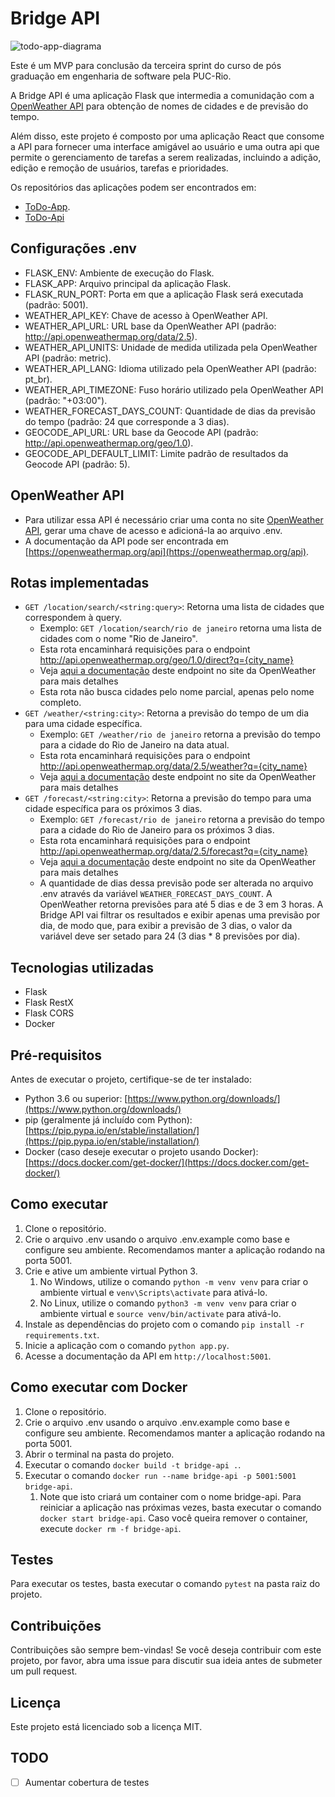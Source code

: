 # Bridge API
![todo-app-diagrama](https://github.com/BrunoBasstos/mvp3-api-bridge/assets/5402439/f0340260-cebd-4848-ba37-6726972e0a44)

Este é um MVP para conclusão da terceira sprint do curso de pós graduação em engenharia de software pela PUC-Rio.

A Bridge API é uma aplicação Flask que intermedia a comunidação com a [OpenWeather API](http://openweathermap.org) para
obtenção de nomes de cidades e de previsão do tempo.

Além disso, este projeto é composto por uma aplicação React que consome a API para fornecer uma interface amigável ao
usuário e uma outra api que permite o gerenciamento de tarefas a serem realizadas, incluindo a adição, edição e
remoção de usuários, tarefas e prioridades.

Os repositórios das aplicações podem ser encontrados em:

- [ToDo-App](https://github.com/BrunoBasstos/mvp3-app-todo).
- [ToDo-Api](https://github.com/BrunoBasstos/mvp3-api-todo)

## Configurações .env

- FLASK_ENV: Ambiente de execução do Flask.
- FLASK_APP: Arquivo principal da aplicação Flask.
- FLASK_RUN_PORT: Porta em que a aplicação Flask será executada (padrão: 5001).
- WEATHER_API_KEY: Chave de acesso à OpenWeather API.
- WEATHER_API_URL: URL base da OpenWeather API (padrão: http://api.openweathermap.org/data/2.5).
- WEATHER_API_UNITS: Unidade de medida utilizada pela OpenWeather API (padrão: metric).
- WEATHER_API_LANG: Idioma utilizado pela OpenWeather API (padrão: pt_br).
- WEATHER_API_TIMEZONE: Fuso horário utilizado pela OpenWeather API (padrão: "+03:00").
- WEATHER_FORECAST_DAYS_COUNT: Quantidade de dias da previsão do tempo (padrão: 24 que corresponde a 3 dias).
- GEOCODE_API_URL: URL base da Geocode API (padrão: http://api.openweathermap.org/geo/1.0).
- GEOCODE_API_DEFAULT_LIMIT: Limite padrão de resultados da Geocode API (padrão: 5).

## OpenWeather API

- Para utilizar essa API é necessário criar uma conta no site [OpenWeather API](http://openweathermap.org), gerar uma
  chave de acesso e adicioná-la ao arquivo .env.
- A documentação da API pode ser encontrada em [https://openweathermap.org/api](https://openweathermap.org/api).

## Rotas implementadas

- `GET /location/search/<string:query>`: Retorna uma lista de cidades que correspondem à query.
    - Exemplo: `GET /location/search/rio de janeiro` retorna uma lista de cidades com o nome "Rio de Janeiro".
    - Esta rota encaminhará requisições para o endpoint http://api.openweathermap.org/geo/1.0/direct?q={city_name}
    - Veja [aqui a documentação](https://openweathermap.org/api/geocoding-api#direct) deste endpoint no site da
      OpenWeather para mais detalhes
    - Esta rota não busca cidades pelo nome parcial, apenas pelo nome completo.
- `GET /weather/<string:city>`: Retorna a previsão do tempo de um dia para uma cidade específica.
    - Exemplo: `GET /weather/rio de janeiro` retorna a previsão do tempo para a cidade do Rio de Janeiro na data atual.
    - Esta rota encaminhará requisições para o endpoint http://api.openweathermap.org/data/2.5/weather?q={city_name}
    - Veja [aqui a documentação](https://openweathermap.org/current#one) deste endpoint no site da OpenWeather para mais
      detalhes
- `GET /forecast/<string:city>`: Retorna a previsão do tempo para uma cidade específica para os próximos 3 dias.
    - Exemplo: `GET /forecast/rio de janeiro` retorna a previsão do tempo para a cidade do Rio de Janeiro para os
      próximos 3 dias.
    - Esta rota encaminhará requisições para o endpoint http://api.openweathermap.org/data/2.5/forecast?q={city_name}
    - Veja [aqui a documentação](https://openweathermap.org/forecast5) deste endpoint no site da OpenWeather para mais
      detalhes
    - A quantidade de dias dessa previsão pode ser alterada no arquivo .env através da
      variável `WEATHER_FORECAST_DAYS_COUNT`. A OpenWeather retorna previsões para até 5 dias e de 3 em 3 horas. A
      Bridge API vai filtrar os resultados e exibir apenas uma previsão por dia, de modo que, para exibir a previsão de
      3 dias, o valor da variável deve ser setado para 24 (3 dias * 8 previsões por dia).

## Tecnologias utilizadas

- Flask
- Flask RestX
- Flask CORS
- Docker

## Pré-requisitos

Antes de executar o projeto, certifique-se de ter instalado:

- Python 3.6 ou superior: [https://www.python.org/downloads/](https://www.python.org/downloads/)
- pip (geralmente já incluído com
  Python): [https://pip.pypa.io/en/stable/installation/](https://pip.pypa.io/en/stable/installation/)
- Docker (caso deseje executar o projeto usando
  Docker): [https://docs.docker.com/get-docker/](https://docs.docker.com/get-docker/)

## Como executar

1. Clone o repositório.
2. Crie o arquivo .env usando o arquivo .env.example como base e configure seu ambiente. Recomendamos manter a aplicação
   rodando na porta 5001.
3. Crie e ative um ambiente virtual Python 3.
    1. No Windows, utilize o comando `python -m venv venv` para criar o ambiente virtual e `venv\Scripts\activate` para
       ativá-lo.
    2. No Linux, utilize o comando `python3 -m venv venv` para criar o ambiente virtual e `source venv/bin/activate`
       para ativá-lo.
4. Instale as dependências do projeto com o comando `pip install -r requirements.txt`.
5. Inicie a aplicação com o comando `python app.py`.
6. Acesse a documentação da API em `http://localhost:5001`.

## Como executar com Docker

1. Clone o repositório.
2. Crie o arquivo .env usando o arquivo .env.example como base e configure seu ambiente. Recomendamos manter a aplicação
   rodando na porta 5001.
3. Abrir o terminal na pasta do projeto.
4. Executar o comando `docker build -t bridge-api .`.
5. Executar o comando `docker run --name bridge-api -p 5001:5001 bridge-api`.
    1. Note que isto criará um container com o nome bridge-api. Para reiniciar a aplicação nas próximas vezes, basta
       executar o comando `docker start bridge-api`. Caso você queira remover o container,
       execute `docker rm -f bridge-api`.

## Testes

Para executar os testes, basta executar o comando `pytest` na pasta raiz do projeto.

## Contribuições

Contribuições são sempre bem-vindas! Se você deseja contribuir com este projeto, por favor, abra uma issue para discutir
sua ideia antes de submeter um pull request.

## Licença

Este projeto está licenciado sob a licença MIT.

## TODO

- [ ] Aumentar cobertura de testes
